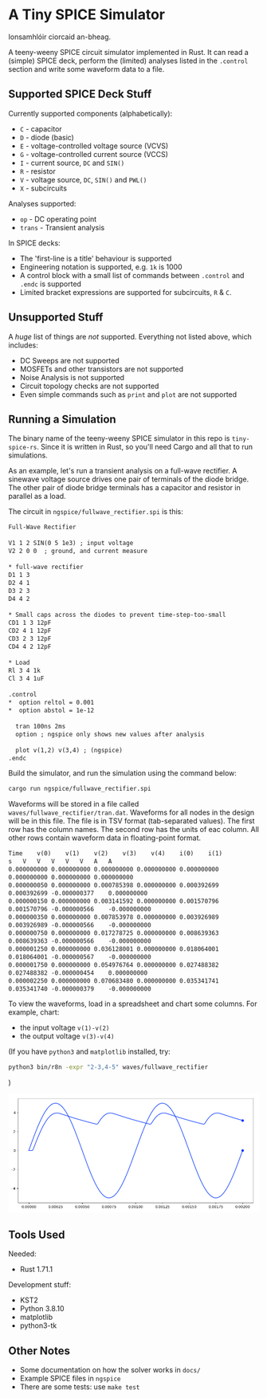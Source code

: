 A Tiny SPICE Simulator
======================

Ionsamhlóir ciorcaid an-bheag.

A teeny-weeny SPICE circuit simulator implemented in Rust. It can read a (simple)
SPICE deck, perform the (limited) analyses listed in the `.control` section and
write some waveform data to a file.


Supported SPICE Deck Stuff
--------------------------
Currently supported components (alphabetically):
* `C` - capacitor
* `D` - diode (basic)
* `E` - voltage-controlled voltage source (VCVS)
* `G` - voltage-controlled current source (VCCS)
* `I` - current source, `DC` and `SIN()`
* `R` - resistor
* `V` - voltage source, `DC`, `SIN()` and `PWL()`
* `X` - subcircuits

Analyses supported:
* `op`    - DC operating point
* `trans` - Transient analysis

In SPICE decks:
* The 'first-line is a title' behaviour is supported
* Engineering notation is supported, e.g. `1k` is 1000
* A control block with a small list of commands between `.control` and `.endc` is
  supported
* Limited bracket expressions are supported for subcircuits, `R` & `C`.


Unsupported Stuff
-----------------
A _huge_ list of things are _not_ supported. Everything not listed above, which
includes:
* DC Sweeps are not supported
* MOSFETs and other transistors are not supported
* Noise Analysis is not supported
* Circuit topology checks are not supported
* Even simple commands such as `print` and `plot` are not supported


Running a Simulation
---------------------
The binary name of the teeny-weeny SPICE simulator in this repo is `tiny-spice-rs`.
Since it is written in Rust, so you'll need Cargo and all that to run simulations.

As an example, let's run a transient analysis on a full-wave rectifier. A sinewave
voltage source drives one pair of terminals of the diode bridge. The other pair
of diode bridge terminals has a capacitor and resistor in parallel as a load.

The circuit in `ngspice/fullwave_rectifier.spi` is this:

```spice
Full-Wave Rectifier

V1 1 2 SIN(0 5 1e3) ; input voltage
V2 2 0 0  ; ground, and current measure

* full-wave rectifier
D1 1 3
D2 4 1
D3 2 3
D4 4 2

* Small caps across the diodes to prevent time-step-too-small
CD1 1 3 12pF
CD2 4 1 12pF
CD3 2 3 12pF
CD4 4 2 12pF

* Load
Rl 3 4 1k
Cl 3 4 1uF

.control
*  option reltol = 0.001
*  option abstol = 1e-12

  tran 100ns 2ms 
  option ; ngspice only shows new values after analysis

  plot v(1,2) v(3,4) ; (ngspice)
.endc
```

Build the simulator, and run the simulation using the command below:

```bash
cargo run ngspice/fullwave_rectifier.spi
```

Waveforms will be stored in a file called `waves/fullwave_rectifier/tran.dat`.
Waveforms for all nodes in the design will be in this file. The file is in
TSV format (tab-separated values). The first row has the column names. The
second row has the units of eac column. All other rows contain waveform data
in floating-point format.

```TSV
Time	v(0)	v(1)	v(2)	v(3)	v(4)	i(0)	i(1)
s	V	V	V	V	V	A	A
0.000000000	0.000000000	0.000000000	0.000000000	0.000000000	0.000000000	0.000000000	0.000000000
0.000000050	0.000000000	0.000785398	0.000000000	0.000392699	0.000392699	-0.000000377	0.000000000
0.000000150	0.000000000	0.003141592	0.000000000	0.001570796	0.001570796	-0.000000566	-0.000000000
0.000000350	0.000000000	0.007853978	0.000000000	0.003926989	0.003926989	-0.000000566	-0.000000000
0.000000750	0.000000000	0.017278725	0.000000000	0.008639363	0.008639363	-0.000000566	-0.000000000
0.000001250	0.000000000	0.036128001	0.000000000	0.018064001	0.018064001	-0.000000567	-0.000000000
0.000001750	0.000000000	0.054976764	0.000000000	0.027488382	0.027488382	-0.000000454	0.000000000
0.000002250	0.000000000	0.070683480	0.000000000	0.035341741	0.035341740	-0.000000379	-0.000000000
```

To view the waveforms, load in a spreadsheet and chart some columns. For example, chart:
* the input voltage `v(1)-v(2)`
* the output voltage `v(3)-v(4)`

(If you have `python3` and `matplotlib` installed, try:

```bash
python3 bin/r8n -expr "2-3,4-5" waves/fullwave_rectifier
```
)

![Fullwave rectifier waveforms from tiny-spice-rs](./doc/readme-images/tiny-spice_readme.png?raw=true)


Tools Used
----------------------

Needed:
* Rust 1.71.1

Development stuff:
* KST2 
* Python 3.8.10
 * matplotlib
 * python3-tk


Other Notes
-----------
* Some documentation on how the solver works in `docs/`
* Example SPICE files in `ngspice`
* There are some tests: use `make test`

